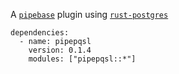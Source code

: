 A [`pipebase`] plugin using [`rust-postgres`]
```
dependencies:
  - name: pipepqsl
    version: 0.1.4
    modules: ["pipepqsl::*"]
```
[`pipebase`]: https://github.com/pipebase/pipebase
[`rust-postgres`]: https://github.com/sfackler/rust-postgres
